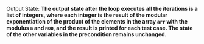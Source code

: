 Output State: **The output state after the loop executes all the iterations is a list of integers, where each integer is the result of the modular exponentiation of the product of the elements in the array `arr` with the modulus `m` and `MOD`, and the result is printed for each test case. The state of the other variables in the precondition remains unchanged.**